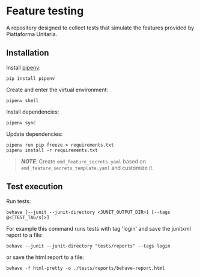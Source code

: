 # Feature testing
A repository designed to collect tests that simulate the features provided by Piattaforma Unitaria.

## Installation
Install [pipenv](https://pipenv.pypa.io/en/latest/):

```
pip install pipenv
```

Create and enter the virtual environment:

```commandline
pipenv shell
```

Install dependencies:

```commandline
pipenv sync
```

Update dependencies:
```commandline
pipenv run pip freeze > requirements.txt
pipenv install -r requirements.txt
```

> **_NOTE_**: Create `emd_feature_secrets.yaml` based on `emd_feature_secrets_template.yaml` and customize it.

## Test execution
Run tests:

```commandline
behave [--junit --junit-directory <JUNIT_OUTPUT_DIR>] [--tags @<[TEST_TAG/s]>]
```

For example this command runs tests with tag 'login' and save the junitxml report to a file:

```commandline
behave --junit --junit-directory "tests/reports" --tags login
```
or save the html report to a file:
```commandline
behave -f html-pretty -o ./tests/reports/behave-report.html  
```
